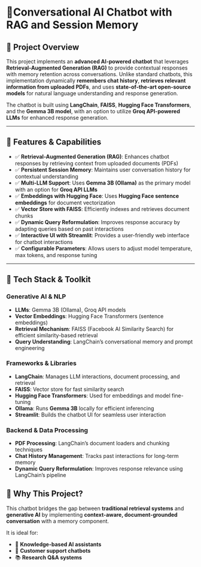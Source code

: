 # 🧠Conversational AI Chatbot with RAG and Session Memory

## 📌 Project Overview
This project implements an **advanced AI-powered chatbot** that leverages **Retrieval-Augmented Generation (RAG)** to provide contextual responses with memory retention across conversations. Unlike standard chatbots, this implementation dynamically **remembers chat history**, **retrieves relevant information from uploaded PDFs**, and uses **state-of-the-art open-source models** for natural language understanding and response generation.

The chatbot is built using **LangChain**, **FAISS**, **Hugging Face Transformers**, and the **Gemma 3B model**, with an option to utilize **Groq API-powered LLMs** for enhanced response generation.

---

## 🚀 Features & Capabilities
- ✅ **Retrieval-Augmented Generation (RAG)**: Enhances chatbot responses by retrieving context from uploaded documents (PDFs)  
- ✅ **Persistent Session Memory**: Maintains user conversation history for contextual understanding  
- ✅ **Multi-LLM Support**: Uses **Gemma 3B (Ollama)** as the primary model with an option for **Groq API LLMs**  
- ✅ **Embeddings with Hugging Face**: Uses **Hugging Face sentence embeddings** for document vectorization  
- ✅ **Vector Store with FAISS**: Efficiently indexes and retrieves document chunks  
- ✅ **Dynamic Query Reformulation**: Improves response accuracy by adapting queries based on past interactions  
- ✅ **Interactive UI with Streamlit**: Provides a user-friendly web interface for chatbot interactions  
- ✅ **Configurable Parameters**: Allows users to adjust model temperature, max tokens, and response tuning  

---

## 🔧 **Tech Stack & Toolkit**
### **Generative AI & NLP**
- **LLMs**: Gemma 3B (Ollama), Groq API models  
- **Vector Embeddings**: Hugging Face Transformers (sentence embeddings)  
- **Retrieval Mechanism**: FAISS (Facebook AI Similarity Search) for efficient similarity-based retrieval  
- **Query Understanding**: LangChain’s conversational memory and prompt engineering  

### **Frameworks & Libraries**
- **LangChain**: Manages LLM interactions, document processing, and retrieval  
- **FAISS**: Vector store for fast similarity search  
- **Hugging Face Transformers**: Used for embeddings and model fine-tuning  
- **Ollama**: Runs **Gemma 3B** locally for efficient inferencing  
- **Streamlit**: Builds the chatbot UI for seamless user interaction  

### **Backend & Data Processing**
- **PDF Processing**: LangChain’s document loaders and chunking techniques  
- **Chat History Management**: Tracks past interactions for long-term memory  
- **Dynamic Query Reformulation**: Improves response relevance using LangChain’s pipeline

## 🎯 Why This Project?

This chatbot bridges the gap between **traditional retrieval systems** and **generative AI** by implementing **context-aware, document-grounded conversation** with a memory component. 

It is ideal for:
- 🧠 **Knowledge-based AI assistants**
- 💬 **Customer support chatbots**
- 📚 **Research Q&A systems**


